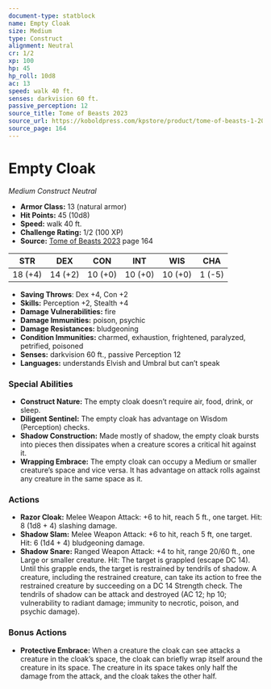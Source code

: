 ```yaml
---
document-type: statblock
name: Empty Cloak
size: Medium
type: Construct
alignment: Neutral
cr: 1/2
xp: 100
hp: 45
hp_roll: 10d8
ac: 13
speed: walk 40 ft.
senses: darkvision 60 ft. 
passive_perception: 12
source_title: Tome of Beasts 2023
source_url: https://koboldpress.com/kpstore/product/tome-of-beasts-1-2023-edition/
source_page: 164
---
```


# Empty Cloak

*Medium* *Construct* *Neutral*

- **Armor Class:** 13 (natural armor)
- **Hit Points:** 45 (10d8)
- **Speed:** walk 40 ft.
- **Challenge Rating:** 1/2 (100 XP)
- **Source:** [Tome of Beasts 2023](https://koboldpress.com/kpstore/product/tome-of-beasts-1-2023-edition/) page 164

| STR | DEX | CON | INT | WIS | CHA |
| --- | --- | --- | --- | --- | --- |
| 18 (+4) | 14 (+2) | 10 (+0) | 10 (+0) | 10 (+0) | 1 (-5) |

- **Saving Throws**: Dex +4, Con +2
- **Skills:** Perception +2, Stealth +4
- **Damage Vulnerabilities:** fire
- **Damage Immunities:** poison, psychic
- **Damage Resistances:** bludgeoning
- **Condition Immunities:** charmed, exhaustion, frightened, paralyzed, petrified, poisoned
- **Senses:** darkvision 60 ft., passive Perception 12
- **Languages:** understands Elvish and Umbral but can’t speak

### Special Abilities

- **Construct Nature:** The empty cloak doesn’t require air, food, drink, or sleep.
- **Diligent Sentinel:** The empty cloak has advantage on Wisdom (Perception) checks.
- **Shadow Construction:** Made mostly of shadow, the empty cloak bursts into pieces then dissipates when a creature scores a critical hit against it.
- **Wrapping Embrace:** The empty cloak can occupy a Medium or smaller creature’s space and vice versa. It has advantage on attack rolls against any creature in the same space as it.

### Actions

- **Razor Cloak:** Melee Weapon Attack: +6 to hit, reach 5 ft., one target. Hit: 8 (1d8 + 4) slashing damage.
- **Shadow Slam:** Melee Weapon Attack: +6 to hit, reach 5 ft, one target. Hit: 6 (1d4 + 4) bludgeoning damage.
- **Shadow Snare:** Ranged Weapon Attack: +4 to hit, range 20/60 ft., one Large or smaller creature. Hit: The target is grappled (escape DC 14). Until this grapple ends, the target is restrained by tendrils of shadow. A creature, including the restrained creature, can take its action to free the restrained creature by succeeding on a DC 14 Strength check. The tendrils of shadow can be attack and destroyed (AC 12; hp 10; vulnerability to radiant damage; immunity to necrotic, poison, and psychic damage).

### Bonus Actions

- **Protective Embrace:** When a creature the cloak can see attacks a creature in the cloak’s space, the cloak can briefly wrap itself around the creature in its space. The creature in its space takes only half the damage from the attack, and the cloak takes the other half.
